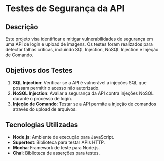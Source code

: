 # Testes de Segurança da API

## Descrição
Este projeto visa identificar e mitigar vulnerabilidades de segurança em uma API de login e upload de imagens. Os testes foram realizados para detectar falhas críticas, incluindo SQL Injection, NoSQL Injection e Injeção de Comando.

## Objetivos dos Testes
1. **SQL Injection**: Verificar se a API é vulnerável a injeções SQL que possam permitir o acesso não autorizado.
2. **NoSQL Injection**: Avaliar a segurança da API contra injeções NoSQL durante o processo de login.
3. **Injeção de Comando**: Testar se a API permite a injeção de comandos através do upload de arquivos.

## Tecnologias Utilizadas
- **Node.js**: Ambiente de execução para JavaScript.
- **Supertest**: Biblioteca para testar APIs HTTP.
- **Mocha**: Framework de teste para Node.js.
- **Chai**: Biblioteca de asserções para testes.